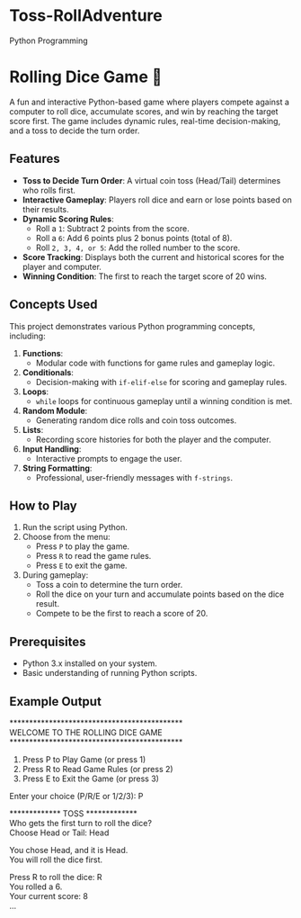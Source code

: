 # Toss-RollAdventure
Python Programming 

# Rolling Dice Game 🎲
A fun and interactive Python-based game where players compete against a computer to roll dice, accumulate scores, and win by reaching the target score first. The game includes dynamic rules, real-time decision-making, and a toss to decide the turn order. <br>
## Features
- **Toss to Decide Turn Order**: A virtual coin toss (Head/Tail) determines who rolls first. <br>
- **Interactive Gameplay**: Players roll dice and earn or lose points based on their results. <br>
- **Dynamic Scoring Rules**:<br>
  - Roll a `1`: Subtract 2 points from the score. <br>
  - Roll a `6`: Add 6 points plus 2 bonus points (total of 8). <br>
  - Roll `2, 3, 4, or 5`: Add the rolled number to the score. <br>
- **Score Tracking**: Displays both the current and historical scores for the player and computer. <br>
- **Winning Condition**: The first to reach the target score of 20 wins. <br>

## Concepts Used<br>
This project demonstrates various Python programming concepts, including: <br>
1. **Functions**:<br>
   - Modular code with functions for game rules and gameplay logic. <br>
2. **Conditionals**:<br>
   - Decision-making with `if-elif-else` for scoring and gameplay rules. <br>
3. **Loops**:<br>
   - `while` loops for continuous gameplay until a winning condition is met. <br>
4. **Random Module**:<br>
   - Generating random dice rolls and coin toss outcomes. <br>
5. **Lists**:<br>
   - Recording score histories for both the player and the computer. <br>
6. **Input Handling**:<br>
   - Interactive prompts to engage the user. <br>
7. **String Formatting**:<br>
   - Professional, user-friendly messages with `f-strings`.<br>
## How to Play<br>
1. Run the script using Python. <br>
2. Choose from the menu: <br>
   - Press `P` to play the game. <br>
   - Press `R` to read the game rules. <br>
   - Press `E` to exit the game. <br>
3. During gameplay: <br>
   - Toss a coin to determine the turn order. <br>
   - Roll the dice on your turn and accumulate points based on the dice result. <br>
   - Compete to be the first to reach a score of 20. <br>

## Prerequisites
- Python 3.x installed on your system. <br>
- Basic understanding of running Python scripts. <br>

## Example Output
********************************************<br>
       WELCOME TO THE ROLLING DICE GAME<br>
********************************************<br>

1. Press P to Play Game (or press 1) <br>
2. Press R to Read Game Rules (or press 2) <br>
3. Press E to Exit the Game (or press 3) <br>

Enter your choice (P/R/E or 1/2/3): P<br>

*************    TOSS    *************<br>
Who gets the first turn to roll the dice? <br>
Choose Head or Tail: Head<br>

You chose Head, and it is Head. <br>
You will roll the dice first. <br>

Press R to roll the dice: R<br>
You rolled a 6. <br>
Your current score: 8<br>
...
